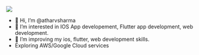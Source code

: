 <img src="https://komarev.com/ghpvc/?username=atharvsharma1998&style=plastic" />

- 👋 Hi, I’m @atharvsharma
- 👀 I’m interested in IOS App developement, Flutter app development, web development.
- 🌱 I’m improving my ios, flutter, web development skills. 
- Exploring AWS/Google Cloud services 

<!---
atharvsharma1998/atharvsharma1998 is a ✨ special ✨ repository because its `README.md` (this file) appears on your GitHub profile.
You can click the Preview link to take a look at your changes.
--->

